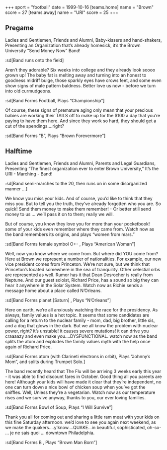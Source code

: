 +++
sport = "football"
date = 1999-10-16
[teams.home]
name = "Brown"
score = 27
[teams.away]
name = "URI"
score = 25
+++

## Pregame

Ladies and Gentlemen, Friends and Alumni, Baby-kissers and hand-shakers, Presenting an Organization that’s already homesick, it’s the Brown University “Send Money Now” Band!

:sd[Band runs onto the field]

Aren’t they adorable? Six weeks into college and they already look soooo grown up! The baby fat is melting away and turning into an honest to goodness midriff bulge, those sparkly eyes have crows feet, and some even show signs of male pattern baldness. Better love us now - before we turn into old curmudgeons.

:sd[Band Forms Football, Plays “Championship”]

Of course, these signs of premature aging only mean that your precious babies are working their TAILS off to make up for the $100 a day that you’re paying to have them here. And since they work so hard, they should get a cut of the spendings....right?

:sd[Band Forms “B”, Plays “Brown Forevermore”]

## Halftime

Ladies and Gentlemen, Friends and Alumni, Parents and Legal Guardians, Presenting “The finest organization ever to enter Brown University,” It’s the URI - Marching - Band!

:sd[Band semi-marches to the 20, then runs on in some disorganized manner ...]

We know you miss your kids. And of course, you’d like to think that they miss you. But to tell you the truth, they’ve already forgotten who you are. So quick! Send them money to make them remember! - Or better still send money to us ... we’ll pass it on to them; really we will.

But of course, you know they love you for more than your pocketbook! some of your kids even remember where they came from. Watch now as the band remembers its origins, and plays “women from mars.”

:sd[Band Forms female symbol O+- , Plays “American Woman”]

Well, now you know where we come from. But where did YOU come from? Here at Brown we represent a number of nationalities. For example, our new vice president comes from Princeton. We’re not sure, but we think that Princeton’s located somewhere in the sea of tranquility. Other celestial orbs are represented as well. Rumor has it that Dean Desrocher is really from Neptune. And our guest soloist, Richard Price, has a sound so big they can hear it anywhere in the Solar System. Watch now as Richie sends a message home about a place called N’Orleans.

:sd[Band Forms planet [Saturn] , Plays “N’Orleans”]

Here on earth, we’re all anxiously watching the race for the presidency. As always, family values is a hot topic. It seems that some candidates are calling for a return to the nuclear family - mom, dad, big brother, little sis, and a dog that glows in the dark. But we all know the problem with nuclear power, right? it’s unstable! it causes severe mutations! it can drive you craaaazy and even make you....DYSFUNCTIONAL. watch now as the band splits the atom and explodes the family values myth with the help once again of Richard Price.

:sd[Band Forms atom (with Clarineti electrons in orbit), Plays “Johnny’s Mom”, and splits during Trumpet Solo.]

The band recently heard that The Flu will be arriving 3 weeks early this year - it was able to find discount fares in October. Good thing all you parents are here! Although your kids will have made it clear that they’re independent, no one can turn down a nice bowl of chicken soup when you’ve got the sniffles. Well, Unless they’re a vegetarian. Watch now as our temperature rises and we survive anyway, thanks to you, our ever loving families.

:sd[Band Forms Bowl of Soup, Plays “I Will Survive”]

Thank you all for coming out and sharing a little ram meat with your kids on this fine Saturday afternoon. we’d love to see you again next weekend, as we make the quakers....y’know....QUAKE...in beautiful, sophisticated, oh-so- ... je ne sais quoi ... downtown Philadelphia.

:sd[Band Forms B , Plays “Brown Man Born”]
